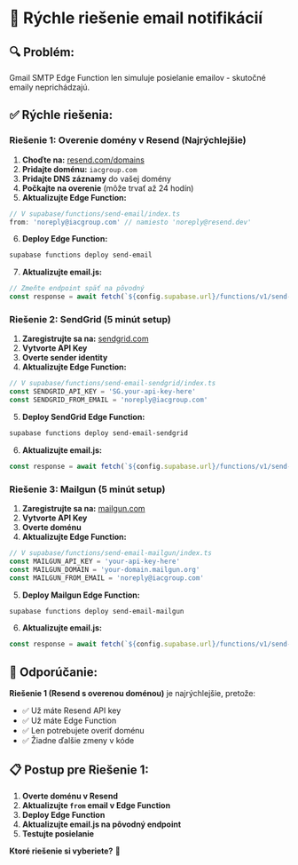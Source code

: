 # 🚀 Rýchle riešenie email notifikácií

## 🔍 **Problém:**
Gmail SMTP Edge Function len simuluje posielanie emailov - skutočné emaily neprichádzajú.

## ✅ **Rýchle riešenia:**

### **Riešenie 1: Overenie domény v Resend (Najrýchlejšie)**

1. **Choďte na:** [resend.com/domains](https://resend.com/domains)
2. **Pridajte doménu:** `iacgroup.com`
3. **Pridajte DNS záznamy** do vašej domény
4. **Počkajte na overenie** (môže trvať až 24 hodín)
5. **Aktualizujte Edge Function:**

```typescript
// V supabase/functions/send-email/index.ts
from: 'noreply@iacgroup.com' // namiesto 'noreply@resend.dev'
```

6. **Deploy Edge Function:**
```bash
supabase functions deploy send-email
```

7. **Aktualizujte email.js:**
```javascript
// Zmeňte endpoint späť na pôvodný
const response = await fetch(`${config.supabase.url}/functions/v1/send-email`, {
```

### **Riešenie 2: SendGrid (5 minút setup)**

1. **Zaregistrujte sa na:** [sendgrid.com](https://sendgrid.com)
2. **Vytvorte API Key**
3. **Overte sender identity**
4. **Aktualizujte Edge Function:**

```typescript
// V supabase/functions/send-email-sendgrid/index.ts
const SENDGRID_API_KEY = 'SG.your-api-key-here'
const SENDGRID_FROM_EMAIL = 'noreply@iacgroup.com'
```

5. **Deploy SendGrid Edge Function:**
```bash
supabase functions deploy send-email-sendgrid
```

6. **Aktualizujte email.js:**
```javascript
const response = await fetch(`${config.supabase.url}/functions/v1/send-email-sendgrid`, {
```

### **Riešenie 3: Mailgun (5 minút setup)**

1. **Zaregistrujte sa na:** [mailgun.com](https://mailgun.com)
2. **Vytvorte API Key**
3. **Overte doménu**
4. **Aktualizujte Edge Function:**

```typescript
// V supabase/functions/send-email-mailgun/index.ts
const MAILGUN_API_KEY = 'your-api-key-here'
const MAILGUN_DOMAIN = 'your-domain.mailgun.org'
const MAILGUN_FROM_EMAIL = 'noreply@iacgroup.com'
```

5. **Deploy Mailgun Edge Function:**
```bash
supabase functions deploy send-email-mailgun
```

6. **Aktualizujte email.js:**
```javascript
const response = await fetch(`${config.supabase.url}/functions/v1/send-email-mailgun`, {
```

## 🎯 **Odporúčanie:**

**Riešenie 1 (Resend s overenou doménou)** je najrýchlejšie, pretože:
- ✅ Už máte Resend API key
- ✅ Už máte Edge Function
- ✅ Len potrebujete overiť doménu
- ✅ Žiadne ďalšie zmeny v kóde

## 📋 **Postup pre Riešenie 1:**

1. **Overte doménu v Resend**
2. **Aktualizujte `from` email v Edge Function**
3. **Deploy Edge Function**
4. **Aktualizujte email.js na pôvodný endpoint**
5. **Testujte posielanie**

**Ktoré riešenie si vyberiete?** 🚀

